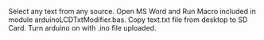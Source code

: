 Select any text from any source. Open MS Word and Run Macro included in module arduinoLCDTxtModifier.bas. Copy text.txt file from desktop to SD Card. Turn arduino on with .ino file uploaded.
